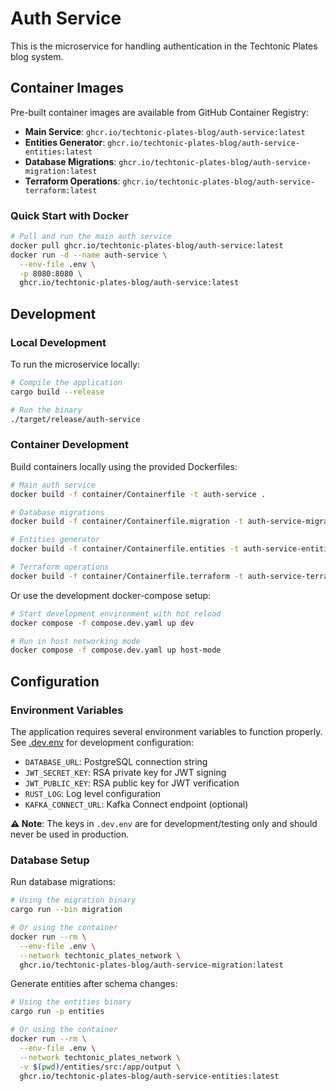 # Auth Service

This is the microservice for handling authentication in the Techtonic Plates blog system.

## Container Images

Pre-built container images are available from GitHub Container Registry:

- **Main Service**: `ghcr.io/techtonic-plates-blog/auth-service:latest`
- **Entities Generator**: `ghcr.io/techtonic-plates-blog/auth-service-entities:latest`
- **Database Migrations**: `ghcr.io/techtonic-plates-blog/auth-service-migration:latest`
- **Terraform Operations**: `ghcr.io/techtonic-plates-blog/auth-service-terraform:latest`

### Quick Start with Docker

```bash
# Pull and run the main auth service
docker pull ghcr.io/techtonic-plates-blog/auth-service:latest
docker run -d --name auth-service \
  --env-file .env \
  -p 8080:8080 \
  ghcr.io/techtonic-plates-blog/auth-service:latest
```

## Development

### Local Development

To run the microservice locally:

```bash
# Compile the application
cargo build --release

# Run the binary
./target/release/auth-service
```

### Container Development

Build containers locally using the provided Dockerfiles:

```bash
# Main auth service
docker build -f container/Containerfile -t auth-service .

# Database migrations
docker build -f container/Containerfile.migration -t auth-service-migration .

# Entities generator
docker build -f container/Containerfile.entities -t auth-service-entities .

# Terraform operations
docker build -f container/Containerfile.terraform -t auth-service-terraform .
```

Or use the development docker-compose setup:

```bash
# Start development environment with hot reload
docker compose -f compose.dev.yaml up dev

# Run in host networking mode
docker compose -f compose.dev.yaml up host-mode
```

## Configuration

### Environment Variables

The application requires several environment variables to function properly. See [.dev.env](.dev.env) for development configuration:

- `DATABASE_URL`: PostgreSQL connection string
- `JWT_SECRET_KEY`: RSA private key for JWT signing
- `JWT_PUBLIC_KEY`: RSA public key for JWT verification
- `RUST_LOG`: Log level configuration
- `KAFKA_CONNECT_URL`: Kafka Connect endpoint (optional)

**⚠️ Note**: The keys in `.dev.env` are for development/testing only and should never be used in production.

### Database Setup

Run database migrations:

```bash
# Using the migration binary
cargo run --bin migration

# Or using the container
docker run --rm \
  --env-file .env \
  --network techtonic_plates_network \
  ghcr.io/techtonic-plates-blog/auth-service-migration:latest
```

Generate entities after schema changes:

```bash
# Using the entities binary
cargo run -p entities

# Or using the container
docker run --rm \
  --env-file .env \
  --network techtonic_plates_network \
  -v $(pwd)/entities/src:/app/output \
  ghcr.io/techtonic-plates-blog/auth-service-entities:latest
```